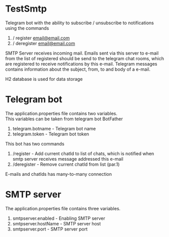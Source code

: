 # TestSmtp
Telegram bot with the ability to subscribe / unsubscribe to notifications using the commands
1. / register email@email.com
2. / deregister email@email.com

SMTP Server receives incoming mail. Emails sent via this server to e-mail from the list of registered should be send to the telegram chat rooms, which are registered to receive notifications by this e-mail. Telegram messages contains information about the subject, from, to and body of a e-mail.

H2 database is used for data storage

# Telegram bot
The application.properties file contains two variables.\
This variables can be taken from telegram bot BotFather
1. telegram.botname - Telegram bot name
2. telegram.token - Telegram bot token

This bot has two commands
1. /register <e-mail> - Add current chatId to list of chats, which is notified when smtp server receives message addressed this e-mail
2. /deregister <email> - Remove current chatId from list (par.1)
  
E-mails and chatIds has many-to-many connection
# SMTP server
The application.properties file contains three variables.
1. smtpserver.enabled - Enabling SMTP server
2. smtpserver.hostName - SMTP server host
3. smtpserver.port - SMTP server port
